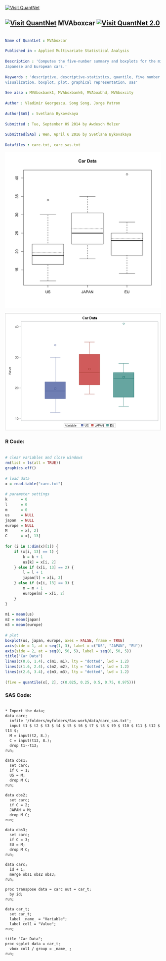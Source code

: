 
[<img src="https://github.com/QuantLet/Styleguide-and-FAQ/blob/master/pictures/banner.png" width="888" alt="Visit QuantNet">](http://quantlet.de/)

## [<img src="https://github.com/QuantLet/Styleguide-and-FAQ/blob/master/pictures/qloqo.png" alt="Visit QuantNet">](http://quantlet.de/) **MVAboxcar** [<img src="https://github.com/QuantLet/Styleguide-and-FAQ/blob/master/pictures/QN2.png" width="60" alt="Visit QuantNet 2.0">](http://quantlet.de/)

```yaml

Name of QuantLet : MVAboxcar

Published in : Applied Multivariate Statistical Analysis

Description : 'Computes the five-number summary and boxplots for the mileage (X14 variable) of US,
Japanese and European cars.'

Keywords : 'descriptive, descriptive-statistics, quantile, five number summary, financial, data
visualization, boxplot, plot, graphical representation, sas'

See also : MVAboxbank1, MVAboxbank6, MVAboxbhd, MVAboxcity

Author : Vladimir Georgescu, Song Song, Jorge Patron

Author[SAS] : Svetlana Bykovskaya

Submitted : Tue, September 09 2014 by Awdesch Melzer

Submitted[SAS] : Wen, April 6 2016 by Svetlana Bykovskaya

Datafiles : carc.txt, carc_sas.txt

```

![Picture1](MVAboxcar-1.png)

![Picture2](MVAboxcar_sas.png)


### R Code:
```r

# clear variables and close windows
rm(list = ls(all = TRUE))
graphics.off()

# load data
x = read.table("carc.txt")

# parameter settings
k      = 0
l      = 0
m      = 0
us     = NULL
japan  = NULL
europe = NULL
M      = x[, 2]
C      = x[, 13]

for (i in 1:dim(x)[1]) {
    if (x[i, 13] == 1) {
        k = k + 1
        us[k] = x[i, 2]
    } else if (x[i, 13] == 2) {
        l = l + 1
        japan[l] = x[i, 2]
    } else if (x[i, 13] == 3) {
        m = m + 1
        europe[m] = x[i, 2]
    }
}

m1 = mean(us)
m2 = mean(japan)
m3 = mean(europe)

# plot
boxplot(us, japan, europe, axes = FALSE, frame = TRUE)
axis(side = 1, at = seq(1, 3), label = c("US", "JAPAN", "EU"))
axis(side = 2, at = seq(0, 50, 5), label = seq(0, 50, 5))
title("Car Data")
lines(c(0.6, 1.4), c(m1, m1), lty = "dotted", lwd = 1.2)
lines(c(1.6, 2.4), c(m2, m2), lty = "dotted", lwd = 1.2)
lines(c(2.6, 3.4), c(m3, m3), lty = "dotted", lwd = 1.2)

(five = quantile(x[, 2], c(0.025, 0.25, 0.5, 0.75, 0.975)))
```

### SAS Code:
```sas

* Import the data;
data carc;
  infile '/folders/myfolders/Sas-work/data/carc_sas.txt';
  input t1 $ t2 $ t3 $ t4 $ t5 $ t6 $ t7 $ t8 $ t9 $ t10 $ t11 $ t12 $ t13 $;
  M = input(t2, 8.);
  C = input(t13, 8.);
  drop t1--t13;
run;

data obs1;
  set carc;
  if C = 1;
  US = M;
  drop M C;
run;

data obs2;
  set carc;
  if C = 2;
  JAPAN = M;
  drop M C;
run;

data obs3;
  set carc;
  if C = 3;
  EU = M;
  drop M C;
run;

data carc;
  id + 1;
  merge obs1 obs2 obs3;
run;

proc transpose data = carc out = car_t;
  by id;
run;

data car_t;
  set car_t;
  label _name_ = "Variable";
  label col1 = "Value";
run;

title "Car Data";
proc sgplot data = car_t;
  vbox col1 / group = _name_ ;
run;


```
